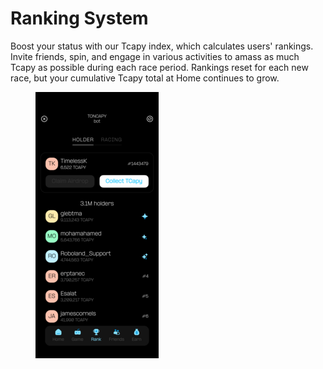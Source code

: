 # Ranking System

Boost your status with our Tcapy index, which calculates users' rankings. Invite friends, spin, and engage in various activities to amass as much Tcapy as possible during each race period. Rankings reset for each new race, but your cumulative Tcapy total at Home continues to grow.

<figure><img src="../.gitbook/assets/15 Rank - tCapy.png" alt=""><figcaption></figcaption></figure>
